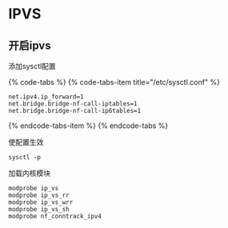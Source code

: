 # IPVS

## 开启ipvs

添加sysctl配置

{% code-tabs %}
{% code-tabs-item title="/etc/sysctl.conf" %}
```text
net.ipv4.ip_forward=1
net.bridge.bridge-nf-call-iptables=1
net.bridge.bridge-nf-call-ip6tables=1
```
{% endcode-tabs-item %}
{% endcode-tabs %}

使配置生效

```text
sysctl -p
```

加载内核模块

```text
modprobe ip_vs
modprobe ip_vs_rr
modprobe ip_vs_wrr
modprobe ip_vs_sh
modprobe nf_conntrack_ipv4
```

